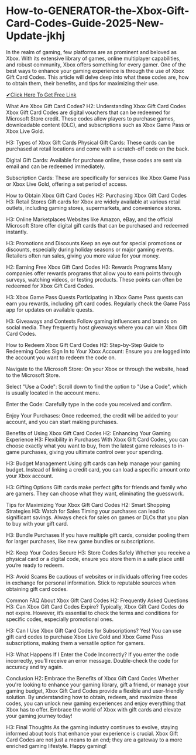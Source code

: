 # How-to-GENERATOR-the-Xbox-Gift-Card-Codes-Guide-2025-New-Update-jkhj

In the realm of gaming, few platforms are as prominent and beloved as Xbox. With its extensive library of games, online multiplayer capabilities, and robust community, Xbox offers something for every gamer. One of the best ways to enhance your gaming experience is through the use of Xbox Gift Card Codes. This article will delve deep into what these codes are, how to obtain them, their benefits, and tips for maximizing their use.

[✔Click Here To Get Free Link](https://offertake.xyz/xbox/)

What Are Xbox Gift Card Codes?
H2: Understanding Xbox Gift Card Codes
Xbox Gift Card Codes are digital vouchers that can be redeemed for Microsoft Store credit. These codes allow players to purchase games, downloadable content (DLC), and subscriptions such as Xbox Game Pass or Xbox Live Gold.

H3: Types of Xbox Gift Cards
Physical Gift Cards: These cards can be purchased at retail locations and come with a scratch-off code on the back.

Digital Gift Cards: Available for purchase online, these codes are sent via email and can be redeemed immediately.

Subscription Cards: These are specifically for services like Xbox Game Pass or Xbox Live Gold, offering a set period of access.

How to Obtain Xbox Gift Card Codes
H2: Purchasing Xbox Gift Card Codes
H3: Retail Stores
Gift cards for Xbox are widely available at various retail outlets, including gaming stores, supermarkets, and convenience stores.

H3: Online Marketplaces
Websites like Amazon, eBay, and the official Microsoft Store offer digital gift cards that can be purchased and redeemed instantly.

H3: Promotions and Discounts
Keep an eye out for special promotions or discounts, especially during holiday seasons or major gaming events. Retailers often run sales, giving you more value for your money.

H2: Earning Free Xbox Gift Card Codes
H3: Rewards Programs
Many companies offer rewards programs that allow you to earn points through surveys, watching videos, or testing products. These points can often be redeemed for Xbox Gift Card Codes.

H3: Xbox Game Pass Quests
Participating in Xbox Game Pass quests can earn you rewards, including gift card codes. Regularly check the Game Pass app for updates on available quests.

H3: Giveaways and Contests
Follow gaming influencers and brands on social media. They frequently host giveaways where you can win Xbox Gift Card Codes.

How to Redeem Xbox Gift Card Codes
H2: Step-by-Step Guide to Redeeming Codes
Sign In to Your Xbox Account: Ensure you are logged into the account you want to redeem the code on.

Navigate to the Microsoft Store: On your Xbox or through the website, head to the Microsoft Store.

Select "Use a Code": Scroll down to find the option to "Use a Code", which is usually located in the account menu.

Enter the Code: Carefully type in the code you received and confirm.

Enjoy Your Purchases: Once redeemed, the credit will be added to your account, and you can start making purchases.

Benefits of Using Xbox Gift Card Codes
H2: Enhancing Your Gaming Experience
H3: Flexibility in Purchases
With Xbox Gift Card Codes, you can choose exactly what you want to buy, from the latest game releases to in-game purchases, giving you ultimate control over your spending.

H3: Budget Management
Using gift cards can help manage your gaming budget. Instead of linking a credit card, you can load a specific amount onto your Xbox account.

H3: Gifting Options
Gift cards make perfect gifts for friends and family who are gamers. They can choose what they want, eliminating the guesswork.

Tips for Maximizing Your Xbox Gift Card Codes
H2: Smart Shopping Strategies
H3: Watch for Sales
Timing your purchases can lead to significant savings. Always check for sales on games or DLCs that you plan to buy with your gift card.

H3: Bundle Purchases
If you have multiple gift cards, consider pooling them for larger purchases, like new game bundles or subscriptions.

H2: Keep Your Codes Secure
H3: Store Codes Safely
Whether you receive a physical card or a digital code, ensure you store them in a safe place until you’re ready to redeem.

H3: Avoid Scams
Be cautious of websites or individuals offering free codes in exchange for personal information. Stick to reputable sources when obtaining gift card codes.

Common FAQ About Xbox Gift Card Codes
H2: Frequently Asked Questions
H3: Can Xbox Gift Card Codes Expire?
Typically, Xbox Gift Card Codes do not expire. However, it’s essential to check the terms and conditions for specific codes, especially promotional ones.

H3: Can I Use Xbox Gift Card Codes for Subscriptions?
Yes! You can use gift card codes to purchase Xbox Live Gold and Xbox Game Pass subscriptions, making them a versatile option for gamers.

H3: What Happens If I Enter the Code Incorrectly?
If you enter the code incorrectly, you’ll receive an error message. Double-check the code for accuracy and try again.

Conclusion
H2: Embrace the Benefits of Xbox Gift Card Codes
Whether you're looking to enhance your gaming library, gift a friend, or manage your gaming budget, Xbox Gift Card Codes provide a flexible and user-friendly solution. By understanding how to obtain, redeem, and maximize these codes, you can unlock new gaming experiences and enjoy everything that Xbox has to offer. Embrace the world of Xbox with gift cards and elevate your gaming journey today!

H3: Final Thoughts
As the gaming industry continues to evolve, staying informed about tools that enhance your experience is crucial. Xbox Gift Card Codes are not just a means to an end; they are a gateway to a more enriched gaming lifestyle. Happy gaming!
